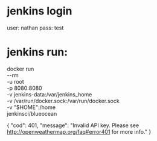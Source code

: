 # jenkins login
user: nathan
pass: test

# jenkins run:
docker run \
  --rm \
  -u root \
  -p 8080:8080 \
  -v jenkins-data:/var/jenkins_home \
  -v /var/run/docker.sock:/var/run/docker.sock \
  -v "$HOME":/home \
  jenkinsci/blueocean


  {
  "cod": 401,
  "message": "Invalid API key. Please see http://openweathermap.org/faq#error401 for more info."
}